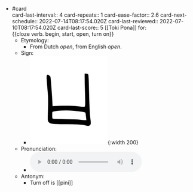- #card  
  card-last-interval:: 4
  card-repeats:: 1
  card-ease-factor:: 2.6
  card-next-schedule:: 2022-07-14T08:17:54.020Z
  card-last-reviewed:: 2022-07-10T08:17:54.020Z
  card-last-score:: 5
  [[Toki Pona]] for:  
  {{cloze verb. begin, start, open, turn on}}
	- Etymology:
		- From Dutch *open*, from English *open*.
	- Sign:
		- ![Open_-_sitelen_pona_in_Sonja_Lang's_handwriting.svg](../assets/Open_-_sitelen_pona_in_Sonja_Lang's_handwriting_1657538562103_0.svg){:width 200}
	- Pronunciation:
		- ![](../assets/Toki_Pona_-_jan_Lakuse_-_open_1657404518315_0.ogg)
	- Antonym:
		- Turn off is [[pini]]
